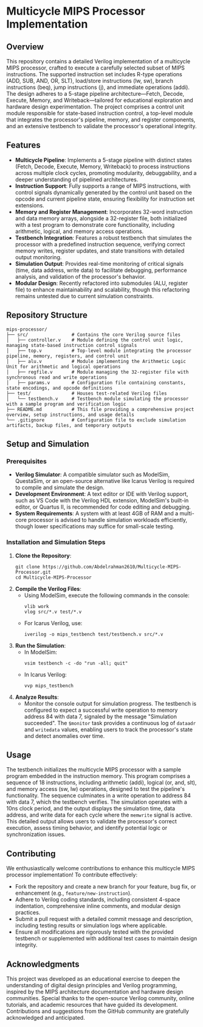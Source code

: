 # Multicycle MIPS Processor Implementation

## Overview
This repository contains a detailed Verilog implementation of a multicycle MIPS processor, crafted to execute a carefully selected subset of MIPS instructions. The supported instruction set includes R-type operations (ADD, SUB, AND, OR, SLT), load/store instructions (lw, sw), branch instructions (beq), jump instructions (j), and immediate operations (addi). The design adheres to a 5-stage pipeline architecture—Fetch, Decode, Execute, Memory, and Writeback—tailored for educational exploration and hardware design experimentation. The project comprises a control unit module responsible for state-based instruction control, a top-level module that integrates the processor's pipeline, memory, and register components, and an extensive testbench to validate the processor's operational integrity.

## Features
- **Multicycle Pipeline**: Implements a 5-stage pipeline with distinct states (Fetch, Decode, Execute, Memory, Writeback) to process instructions across multiple clock cycles, promoting modularity, debuggability, and a deeper understanding of pipelined architectures.
- **Instruction Support**: Fully supports a range of MIPS instructions, with control signals dynamically generated by the control unit based on the opcode and current pipeline state, ensuring flexibility for instruction set extensions.
- **Memory and Register Management**: Incorporates 32-word instruction and data memory arrays, alongside a 32-register file, both initialized with a test program to demonstrate core functionality, including arithmetic, logical, and memory access operations.
- **Testbench Integration**: Features a robust testbench that simulates the processor with a predefined instruction sequence, verifying correct memory writes, register updates, and state transitions with detailed output monitoring.
- **Simulation Output**: Provides real-time monitoring of critical signals (time, data address, write data) to facilitate debugging, performance analysis, and validation of the processor's behavior.
- **Modular Design**: Recently refactored into submodules (ALU, register file) to enhance maintainability and scalability, though this refactoring remains untested due to current simulation constraints.

## Repository Structure
```
mips-processor/
├── src/                # Contains the core Verilog source files
│   ├── controller.v    # Module defining the control unit logic, managing state-based instruction control signals
│   ├── top.v           # Top-level module integrating the processor pipeline, memory, registers, and control unit
│   ├── alu.v           # Module implementing the Arithmetic Logic Unit for arithmetic and logical operations
│   ├── regfile.v       # Module managing the 32-register file with synchronous read and write operations
│   ├── params.v        # Configuration file containing constants, state encodings, and opcode definitions
├── test/               # Houses test-related Verilog files
│   └── testbench.v     # Testbench module simulating the processor with a sample program and verification logic
├── README.md           # This file providing a comprehensive project overview, setup instructions, and usage details
└── .gitignore          # Configuration file to exclude simulation artifacts, backup files, and temporary outputs
```

## Setup and Simulation
### Prerequisites
- **Verilog Simulator**: A compatible simulator such as ModelSim, QuestaSim, or an open-source alternative like Icarus Verilog is required to compile and simulate the design.
- **Development Environment**: A text editor or IDE with Verilog support, such as VS Code with the Verilog HDL extension, ModelSim's built-in editor, or Quartus II, is recommended for code editing and debugging.
- **System Requirements**: A system with at least 4GB of RAM and a multi-core processor is advised to handle simulation workloads efficiently, though lower specifications may suffice for small-scale testing.

### Installation and Simulation Steps
1. **Clone the Repository**:
   ```
   git clone https://github.com/Abdelrahman2610/Multicycle-MIPS-Processor.git
   cd Multicycle-MIPS-Processor
   ```
2. **Compile the Verilog Files**:
   - Using ModelSim, execute the following commands in the console:
     ```
     vlib work
     vlog src/*.v test/*.v
     ```
   - For Icarus Verilog, use:
     ```
     iverilog -o mips_testbench test/testbench.v src/*.v
     ```
3. **Run the Simulation**:
   - In ModelSim:
     ```
     vsim testbench -c -do "run -all; quit"
     ```
   - In Icarus Verilog:
     ```
     vvp mips_testbench
     ```
4. **Analyze Results**:
   - Monitor the console output for simulation progress. The testbench is configured to expect a successful write operation to memory address 84 with data 7, signaled by the message "Simulation succeeded". The `$monitor` task provides a continuous log of `dataadr` and `writedata` values, enabling users to track the processor's state and detect anomalies over time.

## Usage
The testbench initializes the multicycle MIPS processor with a sample program embedded in the instruction memory. This program comprises a sequence of 18 instructions, including arithmetic (addi), logical (or, and, slt), and memory access (sw, lw) operations, designed to test the pipeline's functionality. The sequence culminates in a write operation to address 84 with data 7, which the testbench verifies. The simulation operates with a 10ns clock period, and the output displays the simulation time, data address, and write data for each cycle where the `memwrite` signal is active. This detailed output allows users to validate the processor's correct execution, assess timing behavior, and identify potential logic or synchronization issues.

## Contributing
We enthusiastically welcome contributions to enhance this multicycle MIPS processor implementation! To contribute effectively:
- Fork the repository and create a new branch for your feature, bug fix, or enhancement (e.g., `feature/new-instruction`).
- Adhere to Verilog coding standards, including consistent 4-space indentation, comprehensive inline comments, and modular design practices.
- Submit a pull request with a detailed commit message and description, including testing results or simulation logs where applicable.
- Ensure all modifications are rigorously tested with the provided testbench or supplemented with additional test cases to maintain design integrity.

## Acknowledgments
This project was developed as an educational exercise to deepen the understanding of digital design principles and Verilog programming, inspired by the MIPS architecture documentation and hardware design communities. Special thanks to the open-source Verilog community, online tutorials, and academic resources that have guided its development. Contributions and suggestions from the GitHub community are gratefully acknowledged and anticipated.
